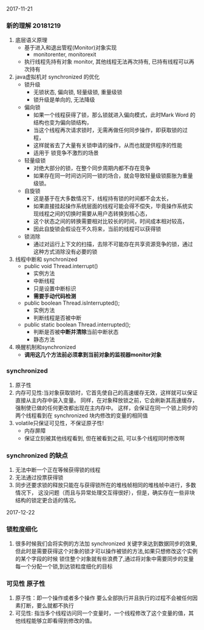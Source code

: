 2017-11-21


### 新的理解 20181219
1. 底层语义原理
    - 基于进入和退出管程(Monitor)对象实现
        - monitorenter, monitorexit
    - 执行线程先持有对象 monitor, 其他线程无法再次持有, 已持有线程可以再次持有
2. java虚拟机对 synchronized 的优化
    - 锁升级
        - 无锁状态, 偏向锁, 轻量级锁, 重量级锁
        - 锁升级是单向的, 无法降级
    - 偏向锁
        - 如果一个线程获得了锁，那么锁就进入偏向模式，此时Mark Word 的结构也变为偏向锁结构，
        - 当这个线程再次请求锁时，无需再做任何同步操作，即获取锁的过程，
        - 这样就省去了大量有关锁申请的操作，从而也就提供程序的性能
        - 适用于 锁竞争不激烈的场景
    - 轻量级锁
        - 对绝大部分的锁，在整个同步周期内都不存在竞争
        - 如果存在同一时间访问同一锁的场合，就会导致轻量级锁膨胀为重量级锁。
    - 自旋锁
        - 这是基于在大多数情况下，线程持有锁的时间都不会太长，
        - 如果直接挂起操作系统层面的线程可能会得不偿失，毕竟操作系统实现线程之间的切换时需要从用户态转换到核心态，
        - 这个状态之间的转换需要相对比较长的时间，时间成本相对较高，
        - 因此自旋锁会假设在不久将来，当前的线程可以获得锁
    - 锁消除
        - 通过对运行上下文的扫描，去除不可能存在共享资源竞争的锁，通过这种方式消除没有必要的锁
3. 线程中断和 synchronized
    - public void Thread.interrupt()
        - 实例方法
        - 中断线程
        - 只是设置中断标识
        - **需要手动代码检测**
    - public boolean Thread.isInterrupted();
        - 实例方法
        - 判断线程是否被中断 
    - public static boolean Thread.interrupted();
        - 判断是否被**中断并清除**当前中断状态
        - 静态方法
4. 唤醒机制和synchronized
    - **调用这几个方法前必须拿到当前对象的监视器monitor对象**


### synchronized
1) 原子性
2) 内存可见性:当对象获取锁时，它首先使自己的高速缓存无效，这样就可以保证直接从主内存中装入变量。
同样，在对象释放锁之前，它会刷新其高速缓存，强制使已做的任何更改都出现在主内存中。
这样，会保证在同一个锁上同步的两个线程看到在 synchronized 块内修改的变量的相同值
3) volatile只保证可见性，不保证原子性!
    - 内存屏障
    - 保证立刻被其他线程看到, 但在被看到之前, 可以多个线程同时修改啊

### synchronized 的缺点
1. 无法中断一个正在等候获得锁的线程
2. 无法通过投票获得锁
3. 同步还要求锁的释放只能在与获得锁所在的堆栈帧相同的堆栈帧中进行，多数情况下，
这没问题（而且与异常处理交互得很好），但是，确实存在一些非块结构的锁定更合适的情况。

2017-12-22
### 锁粒度细化
1. 很多时候我们会将实例的方法加 synchronized 关键字来达到数据同步的效果,
但此时是需要获得这个对象的锁才可以操作被锁的方法,如果只想修改这个实例的某个字段的时候
锁住整个对象就有些浪费了,通过将对象中需要同步的变量每一个分配一个锁,到达锁粒度细化的目标

### 可见性 原子性
1. 原子性：即一个操作或者多个操作 要么全部执行并且执行的过程不会被任何因素打断，要么就都不执行
2. 可见性: 指当多个线程访问同一个变量时，一个线程修改了这个变量的值，其他线程能够立即看得到修改的值。
        
